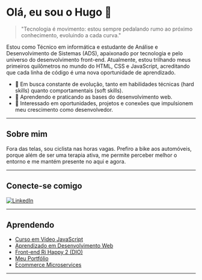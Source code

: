 # Olá, eu sou o Hugo 👋

> "Tecnologia é movimento: estou sempre pedalando rumo ao próximo conhecimento, evoluindo a cada curva."

Estou como Técnico em informática e estudante de Análise e Desenvolvimento de Sistemas (ADS), apaixonado por tecnologia e pelo universo do desenvolvimento front-end. Atualmente, estou trilhando meus primeiros quilômetros no mundo do HTML, CSS e JavaScript, acreditando que cada linha de código é uma nova oportunidade de aprendizado.

- 🚀 Em busca constante de evolução, tanto em habilidades técnicas (hard skills) quanto comportamentais (soft skills).
- 🌱 Aprendendo e praticando as bases do desenvolvimento web.
- 👀 Interessado em oportunidades, projetos e conexões que impulsionem meu crescimento como desenvolvedor.

---

## Sobre mim

Fora das telas, sou ciclista nas horas vagas. Prefiro a bike aos automóveis, porque além de ser uma terapia ativa, me permite perceber melhor o entorno e me mantém presente no aqui e agora.

---

## Conecte-se comigo

[![LinkedIn](https://img.shields.io/badge/LinkedIn-0077B5?style=for-the-badge&logo=linkedin&logoColor=white)](https://www.linkedin.com/in/hugo-mota-5a97a3352/)

---

## Aprendendo

- [Curso em Vídeo JavaScript](https://github.com/hugomota-dev/curso-em-video-javascript)
- [Aprendizado em Desenvolvimento Web](https://github.com/hugomota-dev/aprendizado-desenvolvimento-web)
- [Front-end Ri Happy 2 (DIO)](https://github.com/hugomota-dev/front-end-ri-happy-2-dio)
- [Meu Portfólio](https://github.com/hugomota-dev/hugomota.github.io)
- [Ecommerce Microservices](https://github.com/hugomota-dev/ecommerce-microservices)

---

<!--
**hugomota-dev/hugomota-dev** é um repositório ✨ _especial_ ✨, porque seu `README.md` aparece no seu perfil do GitHub!
-->

